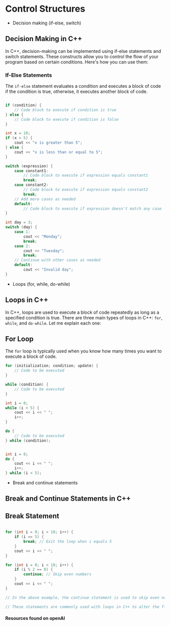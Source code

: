 # Control Structures

- Decision making (if-else, switch)

## Decision Making in C++

In C++, decision-making can be implemented using if-else statements and switch statements. These constructs allow you to control the flow of your program based on certain conditions. Here's how you can use them:

### If-Else Statements

The `if-else` statement evaluates a condition and executes a block of code if the condition is true, otherwise, it executes another block of code.

```cpp

if (condition) {
    // Code block to execute if condition is true
} else {
    // Code block to execute if condition is false
}

int x = 10;
if (x > 5) {
    cout << "x is greater than 5";
} else {
    cout << "x is less than or equal to 5";
}

switch (expression) {
    case constant1:
        // Code block to execute if expression equals constant1
        break;
    case constant2:
        // Code block to execute if expression equals constant2
        break;
    // Add more cases as needed
    default:
        // Code block to execute if expression doesn't match any case
}

int day = 3;
switch (day) {
    case 1:
        cout << "Monday";
        break;
    case 2:
        cout << "Tuesday";
        break;
    // Continue with other cases as needed
    default:
        cout << "Invalid day";
}

```

- Loops (for, while, do-while)

## Loops in C++

In C++, loops are used to execute a block of code repeatedly as long as a specified condition is true. There are three main types of loops in C++: `for`, `while`, and `do-while`. Let me explain each one:

## For Loop

The `for` loop is typically used when you know how many times you want to execute a block of code.

```cpp
for (initialization; condition; update) {
    // Code to be executed
}

while (condition) {
    // Code to be executed
}

int i = 0;
while (i < 5) {
    cout << i << " ";
    i++;
}

do {
    // Code to be executed
} while (condition);


int i = 0;
do {
    cout << i << " ";
    i++;
} while (i < 5);

```

- Break and continue statements

## Break and Continue Statements in C++

## Break Statement

```cpp

for (int i = 0; i < 10; i++) {
    if (i == 5) {
        break; // Exit the loop when i equals 5
    }
    cout << i << " ";
}

for (int i = 0; i < 10; i++) {
    if (i % 2 == 0) {
        continue; // Skip even numbers
    }
    cout << i << " ";
}

// In the above example, the continue statement is used to skip even numbers and continue with the next iteration of the loop.

// These statements are commonly used with loops in C++ to alter the flow of control within the loop based on certain conditions.

```
#### Resources found on openAI